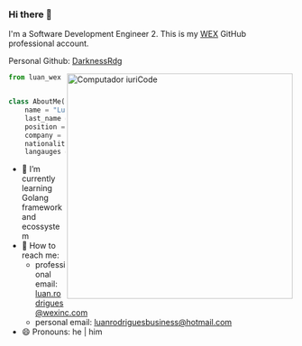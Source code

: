 ### Hi there 👋

I'm a Software Development Engineer 2. This is my [WEX](https://www.wexinc.com/) GitHub professional account.

Personal Github: [DarknessRdg](https://github.com/DarknessRdg)


<img src="https://raw.githubusercontent.com/MicaelliMedeiros/micaellimedeiros/master/image/computer-illustration.png" min-width="400px" max-width="400px" width="400px" align="right" alt="Computador iuriCode">


```py
from luan_wex import Developer


class AboutMe(Developer):
    name = "Luan"
    last_name = "Rodrigues"
    position = "Software Development Engineer 3"
    company = "WEX"
    nationality = "Brazilian"
    langauges = ["Portuguese", "English"]
```

- 🌱 I’m currently learning Golang framework and ecossystem
- 💌 How to reach me: 
  - professional email: luan.rodrigues@wexinc.com
  - personal email: luanrodriguesbusiness@hotmail.com
- 😄 Pronouns: he | him

